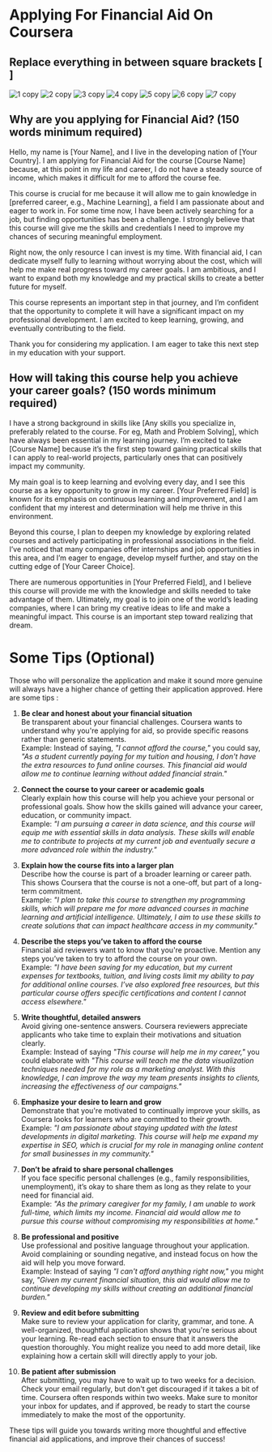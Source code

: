 # Applying For Financial Aid On Coursera 

## Replace everything in between square brackets [ ]
![1 copy](https://github.com/user-attachments/assets/093aaa8a-b5f5-4381-b143-18f6558ea5f6)
![2 copy](https://github.com/user-attachments/assets/a6416ed9-13b2-4501-8e41-e565ae03d580)
![3 copy](https://github.com/user-attachments/assets/50f481f1-8f5e-45bf-9a96-6923eafdd5c3)
![4 copy](https://github.com/user-attachments/assets/eab45425-8f56-44f3-961e-045945ffe128)
![5 copy](https://github.com/user-attachments/assets/74cce910-b07f-4f56-88ce-6cf43c4cf28b)
![6 copy](https://github.com/user-attachments/assets/6262addc-4510-459a-8c57-5f20b7140abc)
![7 copy](https://github.com/user-attachments/assets/2535c6c1-066f-4794-a9ce-98f42dd61f00)


## Why are you applying for Financial Aid? (150 words minimum required)
Hello, my name is [Your Name], and I live in the developing nation of [Your Country]. I am applying for Financial Aid for the course [Course Name] because, at this point in my life and career, I do not have a steady source of income, which makes it difficult for me to afford the course fee.

This course is crucial for me because it will allow me to gain knowledge in [preferred career, e.g., Machine Learning], a field I am passionate about and eager to work in. For some time now, I have been actively searching for a job, but finding opportunities has been a challenge. I strongly believe that this course will give me the skills and credentials I need to improve my chances of securing meaningful employment.

Right now, the only resource I can invest is my time. With financial aid, I can dedicate myself fully to learning without worrying about the cost, which will help me make real progress toward my career goals. I am ambitious, and I want to expand both my knowledge and my practical skills to create a better future for myself.

This course represents an important step in that journey, and I’m confident that the opportunity to complete it will have a significant impact on my professional development. I am excited to keep learning, growing, and eventually contributing to the field.

Thank you for considering my application. I am eager to take this next step in my education with your support.


## How will taking this course help you achieve your career goals? (150 words minimum required)
I have a strong background in skills like [Any skills you specialize in, preferably related to the course. For eg, Math and Problem Solving], which have always been essential in my learning journey. I’m excited to take [Course Name] because it’s the first step toward gaining practical skills that I can apply to real-world projects, particularly ones that can positively impact my community.

My main goal is to keep learning and evolving every day, and I see this course as a key opportunity to grow in my career. [Your Preferred Field] is known for its emphasis on continuous learning and improvement, and I am confident that my interest and determination will help me thrive in this environment.

Beyond this course, I plan to deepen my knowledge by exploring related courses and actively participating in professional associations in the field. I’ve noticed that many companies offer internships and job opportunities in this area, and I’m eager to engage, develop myself further, and stay on the cutting edge of [Your Career Choice].

There are numerous opportunities in [Your Preferred Field], and I believe this course will provide me with the knowledge and skills needed to take advantage of them. Ultimately, my goal is to join one of the world’s leading companies, where I can bring my creative ideas to life and make a meaningful impact. This course is an important step toward realizing that dream.


# Some Tips (Optional)
Those who will personalize the application and make it sound more genuine will always have a higher chance of getting their application approved. Here are some tips :

1. **Be clear and honest about your financial situation**  
Be transparent about your financial challenges. Coursera wants to understand why you're applying for aid, so provide specific reasons rather than generic statements.  
Example: Instead of saying, *"I cannot afford the course,"* you could say, *"As a student currently paying for my tuition and housing, I don't have the extra resources to fund online courses. This financial aid would allow me to continue learning without added financial strain."*

2. **Connect the course to your career or academic goals**  
Clearly explain how this course will help you achieve your personal or professional goals. Show how the skills gained will advance your career, education, or community impact.  
Example: *"I am pursuing a career in data science, and this course will equip me with essential skills in data analysis. These skills will enable me to contribute to projects at my current job and eventually secure a more advanced role within the industry."*

3. **Explain how the course fits into a larger plan**  
Describe how the course is part of a broader learning or career path. This shows Coursera that the course is not a one-off, but part of a long-term commitment.  
Example: *"I plan to take this course to strengthen my programming skills, which will prepare me for more advanced courses in machine learning and artificial intelligence. Ultimately, I aim to use these skills to create solutions that can impact healthcare access in my community."*

4. **Describe the steps you’ve taken to afford the course**  
Financial aid reviewers want to know that you're proactive. Mention any steps you’ve taken to try to afford the course on your own.  
Example: *"I have been saving for my education, but my current expenses for textbooks, tuition, and living costs limit my ability to pay for additional online courses. I’ve also explored free resources, but this particular course offers specific certifications and content I cannot access elsewhere."*

5. **Write thoughtful, detailed answers**  
Avoid giving one-sentence answers. Coursera reviewers appreciate applicants who take time to explain their motivations and situation clearly.  
Example: Instead of saying *"This course will help me in my career,"* you could elaborate with *"This course will teach me the data visualization techniques needed for my role as a marketing analyst. With this knowledge, I can improve the way my team presents insights to clients, increasing the effectiveness of our campaigns."*

6. **Emphasize your desire to learn and grow**  
Demonstrate that you're motivated to continually improve your skills, as Coursera looks for learners who are committed to their growth.  
Example: *"I am passionate about staying updated with the latest developments in digital marketing. This course will help me expand my expertise in SEO, which is crucial for my role in managing online content for small businesses in my community."*

7. **Don’t be afraid to share personal challenges**  
If you face specific personal challenges (e.g., family responsibilities, unemployment), it’s okay to share them as long as they relate to your need for financial aid.  
Example: *"As the primary caregiver for my family, I am unable to work full-time, which limits my income. Financial aid would allow me to pursue this course without compromising my responsibilities at home."*

8. **Be professional and positive**  
Use professional and positive language throughout your application. Avoid complaining or sounding negative, and instead focus on how the aid will help you move forward.  
Example: Instead of saying *"I can't afford anything right now,"* you might say, *"Given my current financial situation, this aid would allow me to continue developing my skills without creating an additional financial burden."*

9. **Review and edit before submitting**  
Make sure to review your application for clarity, grammar, and tone. A well-organized, thoughtful application shows that you're serious about your learning. Re-read each section to ensure that it answers the question thoroughly. You might realize you need to add more detail, like explaining how a certain skill will directly apply to your job.

10. **Be patient after submission**  
After submitting, you may have to wait up to two weeks for a decision. Check your email regularly, but don't get discouraged if it takes a bit of time. Coursera often responds within two weeks. Make sure to monitor your inbox for updates, and if approved, be ready to start the course immediately to make the most of the opportunity.

These tips will guide you towards writing more thoughtful and effective financial aid applications, and improve their chances of success!
